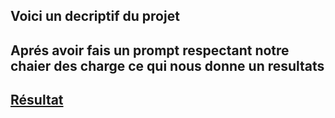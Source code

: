 ## Voici un decriptif du projet
Aprés avoir fais un prompt respectant notre chaier des charge ce qui nous donne un resultats 
----------------------
## [Résultat](https://github.com/96Lumna96/I.A./blob/Projet-N%C2%B02/Conte%20de%20no%C3%ABl%20IA.pdf)

